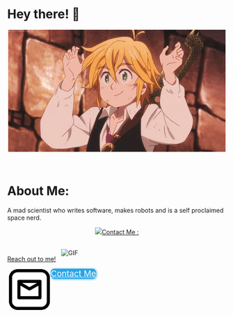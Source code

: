 # Hey there! 👋

<div align="center">
<img hight="200" width="500" alt="GIF" align="center" src="https://github.com/deltaonealpha/deltaonealpha/blob/main/208593.gif">
</div>
</br>
</br>

# About Me:
A mad scientist who writes software, makes robots and is a self proclaimed space nerd.

<p align="center" >  
  <a href="https://github.com/anuraghazra/github-readme-stats"> 
<img  src="https://github-readme-stats.vercel.app/api?username=deltaonealpha&show_icons=true&theme=tokyonight/>
  </a>
  </p>

# Contact Me :

<p>
 </br>
<img hight="270" width="380" align="right" alt="GIF" src="https://github.com/deltaonealpha/deltaonealpha/blob/main/93195.gif">

Reach out to me! 

<a href="mailto:balaji.pranav@outlook.in">
 <img align="left" alt="Outlook" width="100" hight="70" src="https://github.com/deltaonealpha/deltaonealpha/blob/main/download.jpg" />
</a>
<script type="text/javascript">(function() {var script=document.createElement("script");script.type="text/javascript";script.async =true;script.src="//telegram.im/widget-button/index.php?id=@deltaonealpha";document.getElementsByTagName("head")[0].appendChild(script);})();</script>
<a href="https://t.me/deltaonealpha" target="_blank" class="telegramim_button telegramim_shadow telegramim_pulse" style="font-size:19px;width:199px;background:#27A5E7;box-shadow:1px 1px 5px #27A5E7;color:#FFFFFF;border-radius:8px;" title=""><i></i> Contact Me</a>
</br>
</br>
</br>
</a>
 </p>
 
